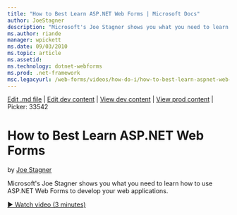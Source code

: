 ```yaml
---
title: "How to Best Learn ASP.NET Web Forms | Microsoft Docs"
author: JoeStagner
description: "Microsoft's Joe Stagner shows you what you need to learn how to use ASP.NET Web Forms to develop your web applications."
ms.author: riande
manager: wpickett
ms.date: 09/03/2010
ms.topic: article
ms.assetid: 
ms.technology: dotnet-webforms
ms.prod: .net-framework
msc.legacyurl: /web-forms/videos/how-do-i/how-to-best-learn-aspnet-web-forms
---
```

[Edit .md file](C:\Projects\msc\dev\Msc.Www\Web.ASP\App_Data\github\web-forms\videos\how-do-i\how-to-best-learn-aspnet-web-forms.md) | [Edit dev content](http://www.aspdev.net/umbraco#/content/content/edit/26519) | [View dev content](http://docs.aspdev.net/tutorials/web-forms/videos/how-do-i/how-to-best-learn-aspnet-web-forms.html) | [View prod content](http://www.asp.net/web-forms/videos/how-do-i/how-to-best-learn-aspnet-web-forms) | Picker: 33542

How to Best Learn ASP.NET Web Forms
====================
by [Joe Stagner](https://github.com/JoeStagner)

Microsoft's Joe Stagner shows you what you need to learn how to use ASP.NET Web Forms to develop your web applications.

[&#9654; Watch video (3 minutes)](https://channel9.msdn.com/Blogs/ASP-NET-Site-Videos/how-to-best-learn-aspnet-web-forms)